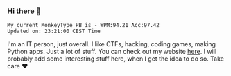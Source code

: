 ### Hi there 👋
<!-- PB START -->
```
My current MonkeyType PB is - WPM:94.21 Acc:97.42
Updated on: 23:21:00 CEST Time
```
<!-- PB END -->
I'm an IT person, just overall. I like CTFs, hacking, coding games, making Python apps. Just a lot of stuff.
You can check out my website [here](https://skill3472.github.io/).
I will probably add some interesting stuff here, when I get the idea to do so. Take care ❤️
